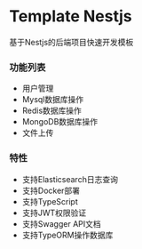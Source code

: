 # Template Nestjs

基于Nestjs的后端项目快速开发模板

### 功能列表
* 用户管理
* Mysql数据库操作
* Redis数据库操作
* MongoDB数据库操作
* 文件上传

### 特性
* 支持Elasticsearch日志查询
* 支持Docker部署
* 支持TypeScript
* 支持JWT权限验证
* 支持Swagger API文档
* 支持TypeORM操作数据库

